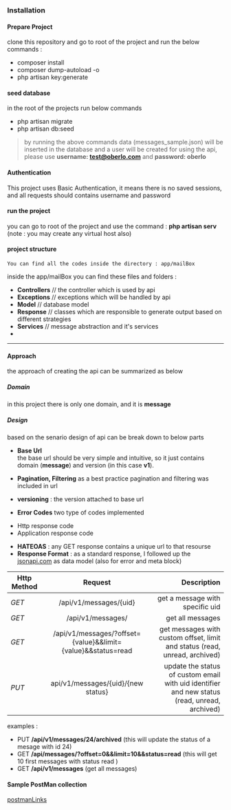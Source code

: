  
### Installation 

#### Prepare Project
 clone this repository and go to root of the project and run the below commands : 
 
* composer install 
* composer dump-autoload -o 
* php artisan key:generate

#### seed database 
in the root of the projects run below commands 
* php artisan migrate
* php artisan db:seed
> by running the above commands data (messages_sample.json) will be inserted in the database and a user will be created for using the api, please use **username: test@oberlo.com** and **password: oberlo**

 #### Authentication
 This project uses Basic Authentication, it means there is no saved sessions, and all requests should contains username and password
 
#### run the project
you can go to root of the project and use the command : **php artisan serv**
(note : you may create any virtual host also)


#### project structure 
```text
You can find all the codes inside the directory : app/mailBox
```

inside the app/mailBox you can find these files and folders :

* **Controllers** // the controller which is used by api
* **Exceptions** // exceptions which will be handled by api
* **Model** // database model
* **Response** // classes which are responsible to generate output based on different strategies
* **Services** // message abstraction and it's services
* 
---- 
#### Approach
the approach of creating the api can be summarized as below
##### **Domain** 
in this project there is only one domain, and it is **message**

##### **Design**
based on the senario design of api can be break down to below parts 
* **Base Url**  
the base url should be very simple and intuitive, so it just contains domain (**message**) and version (in this case **v1**).

* **Pagination, Filtering** as a best practice pagination and filtering was included in url
* **versioning** : the version attached to base url
* **Error Codes** two type of codes implemented 
 - Http response code 
 - Application response code
* **HATEOAS** : any GET response contains a unique url to that resourse
* **Response Format** : as a standard response, I followed up the [jsonapi.com](http://jsonapi.com) as data model (also for error and meta block)

| Http Method   |  Request                                                       | Description                                  |
| ------------- |:--------------------------------------------------------------:| --------------------------------------------:|
| *GET*           | /api/v1/messages/{uid}                                       | get a message with specific uid|
| *GET*           | /api/v1/messages/                                            | get all messages               |
| *GET*           | /api/v1/messages/?offset={value}&&limit={value}&&status=read | get messages with custom offset, limit and status (read, unread, archived) |
| *PUT*           | api/v1/messages/{uid}/{new status}                           | update the status of custom email with uid identifier and new status (read, unread, archived) |

examples : 
 * PUT **/api/v1/messages/24/archived**  (this will update the status of a mesage with id 24)
 * GET **/api/messages/?offset=0&&limit=10&&status=read**    (this will get 10 first messages with status read )
 * GET **/api/v1/messages**  (get all messages)
 

#### Sample PostMan collection 
[postmanLinks](https://www.getpostman.com/collections/915609b8bd2d9f310de9)
